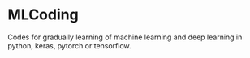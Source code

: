 # MLCoding
Codes for gradually learning of machine learning and deep learning in python, keras, pytorch or tensorflow. 
